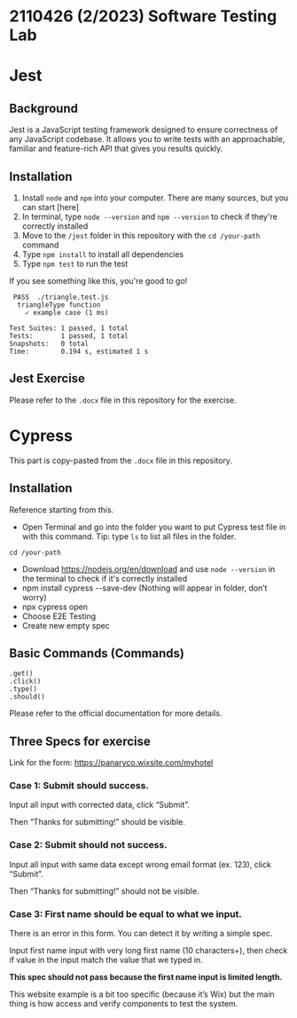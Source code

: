 # 2110426 (2/2023) Software Testing Lab

# Jest

## Background
Jest is a JavaScript testing framework designed to ensure correctness of any JavaScript codebase. It allows you to write tests with an approachable, familiar and feature-rich API that gives you results quickly.

## Installation
1. Install `node` and `npm` into your computer. There are many sources, but you can start [here]
2. In terminal, type `node --version` and `npm --version` to check if they're correctly installed
3. Move to the `/jest` folder in this repository with the `cd /your-path` command
4. Type `npm install` to install all dependencies
5. Type `npm test` to run the test

If you see something like this, you're good to go!
```shell
 PASS  ./triangle.test.js
  triangleType function
    ✓ example case (1 ms)

Test Suites: 1 passed, 1 total
Tests:       1 passed, 1 total
Snapshots:   0 total
Time:        0.194 s, estimated 1 s
```

## Jest Exercise
Please refer to the `.docx` file in this repository for the exercise.

# Cypress
This part is copy-pasted from the `.docx` file in this repository.

## Installation
Reference starting from this.
- Open Terminal and go into the folder you want to put Cypress test file in with this command. Tip: type `ls` to list all files in the folder.
```
cd /your-path
```
- Download https://nodejs.org/en/download and use `node --version` in the terminal to check if it's correctly installed
- npm install cypress --save-dev (Nothing will appear in folder, don’t worry)
- npx cypress open 
- Choose E2E Testing
- Create new empty spec

## Basic Commands (Commands)
```
.get()
.click()
.type()
.should()
```
Please refer to the official documentation for more details.

## Three Specs for exercise
Link for the form: https://panaryco.wixsite.com/myhotel

### Case 1: Submit should success.
Input all input with corrected data,  click “Submit”.

Then “Thanks for submitting!” should be visible.

### Case 2: Submit should not success.
Input all input with same data except wrong email format (ex. 123),  click “Submit”.

Then “Thanks for submitting!” should not be visible.

### Case 3: First name should be equal to what we input.
There is an error in this form. You can detect it by writing a simple spec.

Input first name input with very long first name (10 characters+), then check if value in the input match the value that we typed in.

**This spec should not pass because the first name input is limited length.**

This website example is a bit too specific (because it’s Wix) but the main thing is how access and verify components to test the system. 